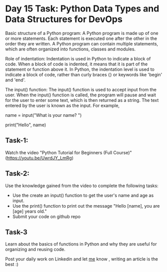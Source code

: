 # Day 15 Task: Python Data Types and Data Structures for DevOps


Basic structure of a Python program:
A Python program is made up of one or more statements. Each statement is executed one after the other in the order they are written. A Python program can contain multiple statements, which are often organized into functions, classes and modules.

Role of indentation:
Indentation is used in Python to indicate a block of code. When a block of code is indented, it means that it is part of the statement or function above it. In Python, the indentation level is used to indicate a block of code, rather than curly braces {} or keywords like 'begin' and 'end'.

The input() function:
The input() function is used to accept input from the user. When the input() function is called, the program will pause and wait for the user to enter some text, which is then returned as a string. The text entered by the user is known as the input. For example, 

name = input("What is your name? ")

print("Hello", name)




## Task-1:

Watch the video "Python Tutorial for Beginners (Full Course)" (https://youtu.be/UwrdJY_LmRg)

## Task-2:
Use the knowledge gained from the video to complete the following tasks:
   - Use the create an input() function to get the user's name and age as input.
   - Use the print() function to print out the message "Hello [name], you are [age] years old."
   - Submit your code on github repo

## Task-3
Learn about the basics of functions in Python and why they are useful for organizing and reusing code.


Post your daily work on Linkedin and let [me](https://www.linkedin.com/in/shubhamlondhe1996/) know , writing an article is the best :)
